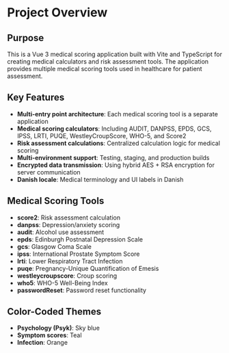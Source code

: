 # Project Overview

## Purpose
This is a Vue 3 medical scoring application built with Vite and TypeScript for creating medical calculators and risk assessment tools. The application provides multiple medical scoring tools used in healthcare for patient assessment.

## Key Features
- **Multi-entry point architecture**: Each medical scoring tool is a separate application
- **Medical scoring calculators**: Including AUDIT, DANPSS, EPDS, GCS, IPSS, LRTI, PUQE, WestleyCroupScore, WHO-5, and Score2
- **Risk assessment calculations**: Centralized calculation logic for medical scoring
- **Multi-environment support**: Testing, staging, and production builds
- **Encrypted data transmission**: Using hybrid AES + RSA encryption for server communication
- **Danish locale**: Medical terminology and UI labels in Danish

## Medical Scoring Tools
- **score2**: Risk assessment calculation
- **danpss**: Depression/anxiety scoring
- **audit**: Alcohol use assessment
- **epds**: Edinburgh Postnatal Depression Scale
- **gcs**: Glasgow Coma Scale
- **ipss**: International Prostate Symptom Score
- **lrti**: Lower Respiratory Tract Infection
- **puqe**: Pregnancy-Unique Quantification of Emesis
- **westleycroupscore**: Croup scoring
- **who5**: WHO-5 Well-Being Index
- **passwordReset**: Password reset functionality

## Color-Coded Themes
- **Psychology (Psyk)**: Sky blue
- **Symptom scores**: Teal
- **Infection**: Orange
